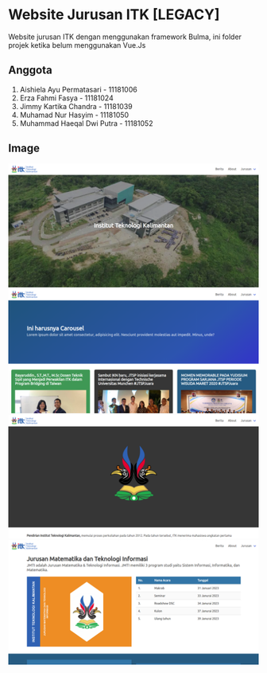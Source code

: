 # Website Jurusan ITK [LEGACY]
Website jurusan ITK dengan menggunakan framework Bulma,
ini folder projek ketika belum menggunakan Vue.Js
## Anggota
1. Aishiela Ayu Permatasari - 11181006
2. Erza Fahmi Fasya - 11181024
3. Jimmy Kartika Chandra - 11181039
3. Muhamad Nur Hasyim - 11181050
4. Muhammad Haeqal Dwi Putra - 11181052
## Image
![Home](./docs/1.png)
![Berita](./docs/2.png)
![About](./docs/3.png)
![Jurusan](./docs/4.png)
